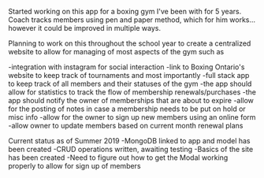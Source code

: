 Started working on this app for a boxing gym I've been with for 5 years. Coach tracks members using pen and paper method, which for him works... however it could be improved in multiple ways.

Planning to work on this throughout the school year to create a centralized website to allow for managing of most aspects of the gym such as

-integration with instagram for social interaction
-link to Boxing Ontario's website to keep track of tournaments
and most importantly
-full stack app to keep track of all members and their statuses of the gym
  -the app should allow for statistics to track the flow of membership renewals/purchases
  -the app should notify the owner of memberships that are about to expire
  -allow for the posting of notes in case a membership needs to be put on hold or misc info
  -allow for the owner to sign up new members using an online form
  -allow owner to update members based on current month renewal plans

Current status as of Summer 2019
-MongoDB linked to app and model has been created
-CRUD operations written, awaiting testing
-Basics of the site has been created
-Need to figure out how to get the Modal working properly to allow for sign up of members
